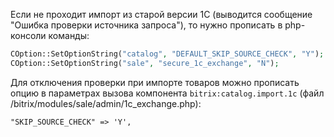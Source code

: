 Если не проходит импорт из старой версии 1С (выводится сообщение "Ошибка проверки источника запроса"), то нужно прописать в php-консоли команды:
```php
COption::SetOptionString("catalog", "DEFAULT_SKIP_SOURCE_CHECK", "Y");
COption::SetOptionString("sale", "secure_1c_exchange", "N");
```

Для отключения проверки при импорте товаров можно прописать опцию в параметрах вызова компонента `bitrix:catalog.import.1c` (файл /bitrix/modules/sale/admin/1c_exchange.php):
```
"SKIP_SOURCE_CHECK" => 'Y',
```